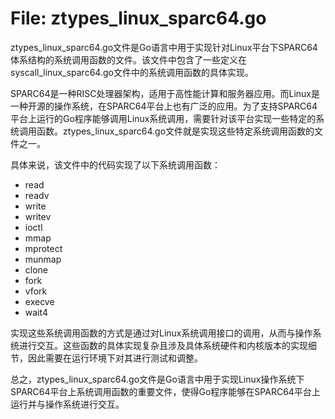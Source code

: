 # File: ztypes_linux_sparc64.go

ztypes_linux_sparc64.go文件是Go语言中用于实现针对Linux平台下SPARC64体系结构的系统调用函数的文件。该文件中包含了一些定义在syscall_linux_sparc64.go文件中的系统调用函数的具体实现。

SPARC64是一种RISC处理器架构，适用于高性能计算和服务器应用。而Linux是一种开源的操作系统，在SPARC64平台上也有广泛的应用。为了支持SPARC64平台上运行的Go程序能够调用Linux系统调用，需要针对该平台实现一些特定的系统调用函数。ztypes_linux_sparc64.go文件就是实现这些特定系统调用函数的文件之一。

具体来说，该文件中的代码实现了以下系统调用函数：

- read
- readv
- write
- writev
- ioctl
- mmap
- mprotect
- munmap
- clone
- fork
- vfork
- execve
- wait4

实现这些系统调用函数的方式是通过对Linux系统调用接口的调用，从而与操作系统进行交互。这些函数的具体实现复杂且涉及具体系统硬件和内核版本的实现细节，因此需要在运行环境下对其进行测试和调整。

总之，ztypes_linux_sparc64.go文件是Go语言中用于实现Linux操作系统下SPARC64平台上系统调用函数的重要文件，使得Go程序能够在SPARC64平台上运行并与操作系统进行交互。


